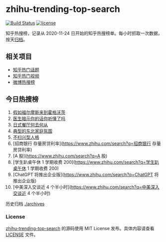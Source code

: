 # zhihu-trending-top-search

[![Build Status](https://github.com/justjavac/zhihu-trending-top-search/workflows/ci/badge.svg?branch=main)](https://github.com/justjavac/zhihu-trending-top-search/actions)
[![license](https://img.shields.io/github/license/justjavac/zhihu-trending-top-search)](https://github.com/justjavac/zhihu-trending-top-search/blob/main/LICENSE)

知乎热搜榜，记录从 2020-11-24
日开始的知乎热搜榜单。每小时抓取一次数据，按天[归档](./archives)。

## 相关项目

- [知乎热门话题](https://github.com/justjavac/zhihu-trending-hot-questions)
- [知乎热门视频](https://github.com/justjavac/zhihu-trending-hot-video)
- [微博热搜榜](https://github.com/justjavac/weibo-trending-hot-search)

## 今日热搜榜

<!-- BEGIN -->
<!-- 最后更新时间 Wed Aug 30 2023 03:01:41 GMT+0800 (China Standard Time) -->

1. [假如福尔摩斯来到霍格沃茨](https://www.zhihu.com/search?q=假如福尔摩斯来到霍格沃茨)
1. [医生暗示你的话你听懂了吗](https://www.zhihu.com/search?q=医生暗示你的话你听懂了吗)
1. [日式餐厅何去何从](https://www.zhihu.com/search?q=日式餐厅何去何从)
1. [典型的东北家庭氛围](https://www.zhihu.com/search?q=典型的东北家庭氛围)
1. [不扫兴型人格](https://www.zhihu.com/search?q=不扫兴型人格)
1. [招商银行 存量房贷利率](https://www.zhihu.com/search?q=招商银行 存量房贷利率)
1. [A 股](https://www.zhihu.com/search?q=A 股)
1. [学生趴桌午休 1 学期收费 200](https://www.zhihu.com/search?q=学生趴桌午休 1
   学期收费 200)
1. [ChatGPT 将推出企业版](https://www.zhihu.com/search?q=ChatGPT 将推出企业版)
1. [中美深入交谈近 4 个半小时](https://www.zhihu.com/search?q=中美深入交谈近 4
   个半小时)

<!-- END -->

历史归档 [./archives](./archives)

### License

[zhihu-trending-top-search](https://github.com/justjavac/zhihu-trending-top-search)
的源码使用 MIT License 发布。具体内容请查看 [LICENSE](./LICENSE) 文件。

